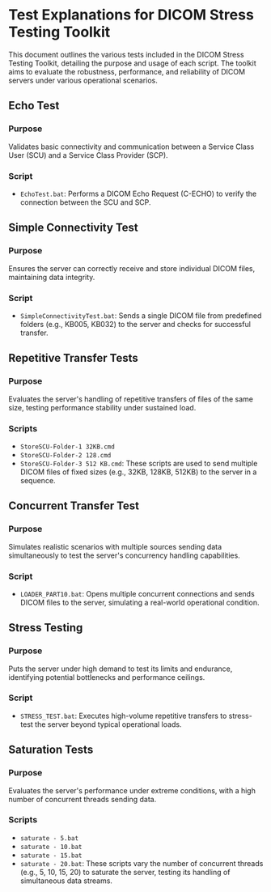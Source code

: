 # Test Explanations for DICOM Stress Testing Toolkit

This document outlines the various tests included in the DICOM Stress Testing Toolkit, detailing the purpose and usage of each script. The toolkit aims to evaluate the robustness, performance, and reliability of DICOM servers under various operational scenarios.

## Echo Test

### Purpose
Validates basic connectivity and communication between a Service Class User (SCU) and a Service Class Provider (SCP).

### Script
- `EchoTest.bat`: Performs a DICOM Echo Request (C-ECHO) to verify the connection between the SCU and SCP.

## Simple Connectivity Test

### Purpose
Ensures the server can correctly receive and store individual DICOM files, maintaining data integrity.

### Script
- `SimpleConnectivityTest.bat`: Sends a single DICOM file from predefined folders (e.g., KB005, KB032) to the server and checks for successful transfer.

## Repetitive Transfer Tests

### Purpose
Evaluates the server's handling of repetitive transfers of files of the same size, testing performance stability under sustained load.

### Scripts
- `StoreSCU-Folder-1 32KB.cmd`
- `StoreSCU-Folder-2 128.cmd`
- `StoreSCU-Folder-3 512 KB.cmd`: These scripts are used to send multiple DICOM files of fixed sizes (e.g., 32KB, 128KB, 512KB) to the server in a sequence.

## Concurrent Transfer Test

### Purpose
Simulates realistic scenarios with multiple sources sending data simultaneously to test the server's concurrency handling capabilities.

### Script
- `LOADER_PART10.bat`: Opens multiple concurrent connections and sends DICOM files to the server, simulating a real-world operational condition.

## Stress Testing

### Purpose
Puts the server under high demand to test its limits and endurance, identifying potential bottlenecks and performance ceilings.

### Script
- `STRESS_TEST.bat`: Executes high-volume repetitive transfers to stress-test the server beyond typical operational loads.

## Saturation Tests

### Purpose
Evaluates the server's performance under extreme conditions, with a high number of concurrent threads sending data.

### Scripts
- `saturate - 5.bat`
- `saturate - 10.bat`
- `saturate - 15.bat`
- `saturate - 20.bat`: These scripts vary the number of concurrent threads (e.g., 5, 10, 15, 20) to saturate the server, testing its handling of simultaneous data streams.
